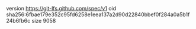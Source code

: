 version https://git-lfs.github.com/spec/v1
oid sha256:6fbae179e352c95fd6258e1eea137a2d90d22840bbef0f284a0a5b1f24b6fb6c
size 9058
